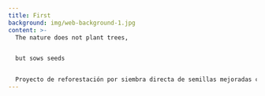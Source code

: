 ```yaml
---
title: First
background: img/web-background-1.jpg
content: >-
  The nature does not plant trees,


  but sows seeds


  Proyecto de reforestación por siembra directa de semillas mejoradas con las ecotecnologías del priming, peletizado y uso de micorrizas, que busca imitar los procesos de regeneración natural de Sierra Lujar (Granada).
---
```

